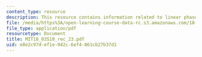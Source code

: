 ```yaml
---
content_type: resource
description: This resource contains information related to linear phase portraits.
file: /media/https%3A/open-learning-course-data-rc.s3.amazonaws.com/18-03-differential-equations-spring-2010/e8e2c97def1e942c6ef4861cb27b37d1_MIT18_03S10_rec_23.pdf
file_type: application/pdf
resourcetype: Document
title: MIT18_03S10_rec_23.pdf
uid: e8e2c97d-ef1e-942c-6ef4-861cb27b37d1
---
```

